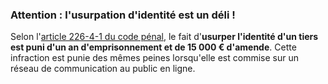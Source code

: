 ### Attention : l'usurpation d'identité est un déli !

Selon l'[article 226-4-1 du code pénal](https://www.legifrance.gouv.fr/affichCodeArticle.do?idArticle=LEGIARTI000023709201&cidTexte=LEGITEXT000006070719), le fait d'**usurper l'identité d'un tiers est puni d'un an d'emprisonnement et de 15 000 € d'amende**. Cette infraction est punie des mêmes peines lorsqu'elle est commise sur un réseau de communication au public en ligne.